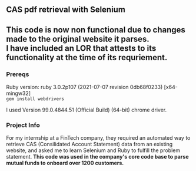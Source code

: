 ## CAS pdf retrieval with Selenium

## This code is now non functional due to changes made to the original website it parses. <br>I have included an LOR that attests to its functionality at the time of its requriement.

### Prereqs
Ruby version: ruby 3.0.2p107 (2021-07-07 revision 0db68f0233) [x64-mingw32] <br />
`gem install webdrivers` <br/>

I used Version 99.0.4844.51 (Official Build) (64-bit) chrome driver. <br />

### Project Info
For my internship at a FinTech company, they required an automated way to retrieve CAS (Consilidated Account Statement) data from an existing website, and asked me to learn Selenium and Ruby to fulfill the problem statement.<b> This code was used in the company's core code base to parse mutual funds to onboard over <b>1200</b> customers.